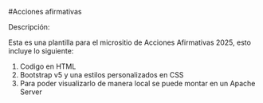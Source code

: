 #Acciones afirmativas

Descripción:

Esta es una plantilla para el micrositio de Acciones Afirmativas 2025, esto incluye lo siguiente:

1. Codigo en HTML
2. Bootstrap v5 y una estilos personalizados en CSS
3. Para poder visualizarlo de manera local se puede montar en un Apache Server


